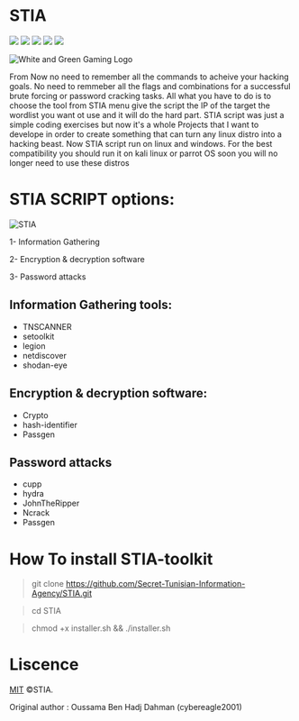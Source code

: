 # STIA

  <a target="_blank" href="LICENSE" title="License: MIT"><img src="https://img.shields.io/badge/License-MIT-blue.svg"></a>
  <a target="_blank" href="Version" title="Version"><img src="https://img.shields.io/badge/version-0.4-red"></a>
  <a target="_blank" href="Language" title="Language"><img src="https://img.shields.io/badge/language-python3-BLUE"></a>
  <a target="_blank" href="Language" title="Language"><img src="https://img.shields.io/badge/language-bash-GREEN"></a>
   <a target="_blank" href="LICENSE" title="License: MIT"><img src="https://img.shields.io/badge/OS-linux-red.svg"></a>
   
![White and Green Gaming Logo](https://user-images.githubusercontent.com/63789665/150534457-154853c7-00a2-4f03-88a5-acb05a52afbf.png)


From Now no need to remember all the commands to acheive your hacking goals. No need to remmeber all the flags and combinations for a successful brute forcing or password cracking tasks. All what you have to do is to choose the tool from STIA menu give the script the IP of the target the wordlist you want ot use and it will do the hard part. STIA script was just a simple coding exercises but now it's a whole Projects that I want to develope in order to create something that can turn any linux distro into a hacking beast.
Now STIA script run on linux and windows. For the best compatibility you should run it on kali linux or parrot OS soon you will no longer need to use these distros 
# STIA SCRIPT options: 

![STIA](https://user-images.githubusercontent.com/63789665/150527452-9a8f872e-9f7b-4ad0-9825-c163c80caf50.png)




1- Information Gathering

2- Encryption & decryption software

3- Password attacks

## Information Gathering tools:

* TNSCANNER
* setoolkit
* legion
* netdiscover
* shodan-eye

## Encryption & decryption software:

* Crypto
* hash-identifier
* Passgen

## Password attacks

* cupp
* hydra
* JohnTheRipper
* Ncrack
* Passgen
# How To install STIA-toolkit

> git clone https://github.com/Secret-Tunisian-Information-Agency/STIA.git

> cd STIA

> chmod +x installer.sh && ./installer.sh


# Liscence 
[MIT](https://choosealicense.com/licenses/mit/) ©STIA.

Original author : Oussama Ben Hadj Dahman (cybereagle2001)
